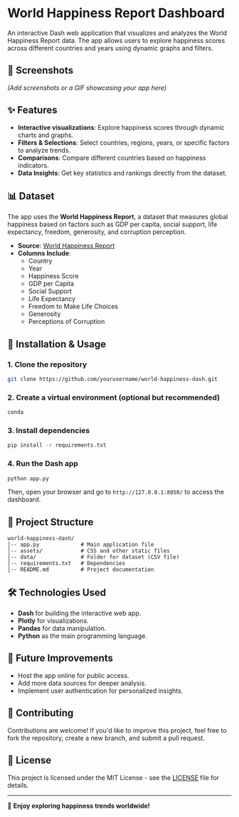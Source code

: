 # World Happiness Report Dashboard

An interactive Dash web application that visualizes and analyzes the World Happiness Report data. The app allows users to explore happiness scores across different countries and years using dynamic graphs and filters.

## 📸 Screenshots
*(Add screenshots or a GIF showcasing your app here)*

## ✨ Features
- **Interactive visualizations**: Explore happiness scores through dynamic charts and graphs.
- **Filters & Selections**: Select countries, regions, years, or specific factors to analyze trends.
- **Comparisons**: Compare different countries based on happiness indicators.
- **Data Insights**: Get key statistics and rankings directly from the dataset.

## 📊 Dataset
The app uses the **World Happiness Report**, a dataset that measures global happiness based on factors such as GDP per capita, social support, life expectancy, freedom, generosity, and corruption perception.

- **Source**: [World Happiness Report](https://worldhappiness.report/)
- **Columns Include**:
  - Country
  - Year
  - Happiness Score
  - GDP per Capita
  - Social Support
  - Life Expectancy
  - Freedom to Make Life Choices
  - Generosity
  - Perceptions of Corruption

## 🚀 Installation & Usage
### **1. Clone the repository**
```bash
git clone https://github.com/yourusername/world-happiness-dash.git
```

### **2. Create a virtual environment (optional but recommended)**
```bash
conda 
```

### **3. Install dependencies**
```bash
pip install -r requirements.txt
```

### **4. Run the Dash app**
```bash
python app.py
```
Then, open your browser and go to `http://127.0.0.1:8050/` to access the dashboard.

## 📂 Project Structure
```
world-happiness-dash/
│-- app.py             # Main application file
│-- assets/            # CSS and other static files
│-- data/              # Folder for dataset (CSV file)
│-- requirements.txt   # Dependencies
│-- README.md          # Project documentation
```

## 🛠 Technologies Used
- **Dash** for building the interactive web app.
- **Plotly** for visualizations.
- **Pandas** for data manipulation.
- **Python** as the main programming language.

## 🔮 Future Improvements
- Host the app online for public access.
- Add more data sources for deeper analysis.
- Implement user authentication for personalized insights.

## 🤝 Contributing
Contributions are welcome! If you'd like to improve this project, feel free to fork the repository, create a new branch, and submit a pull request.

## 📜 License
This project is licensed under the MIT License - see the [LICENSE](LICENSE) file for details.

---

🚀 **Enjoy exploring happiness trends worldwide!**


